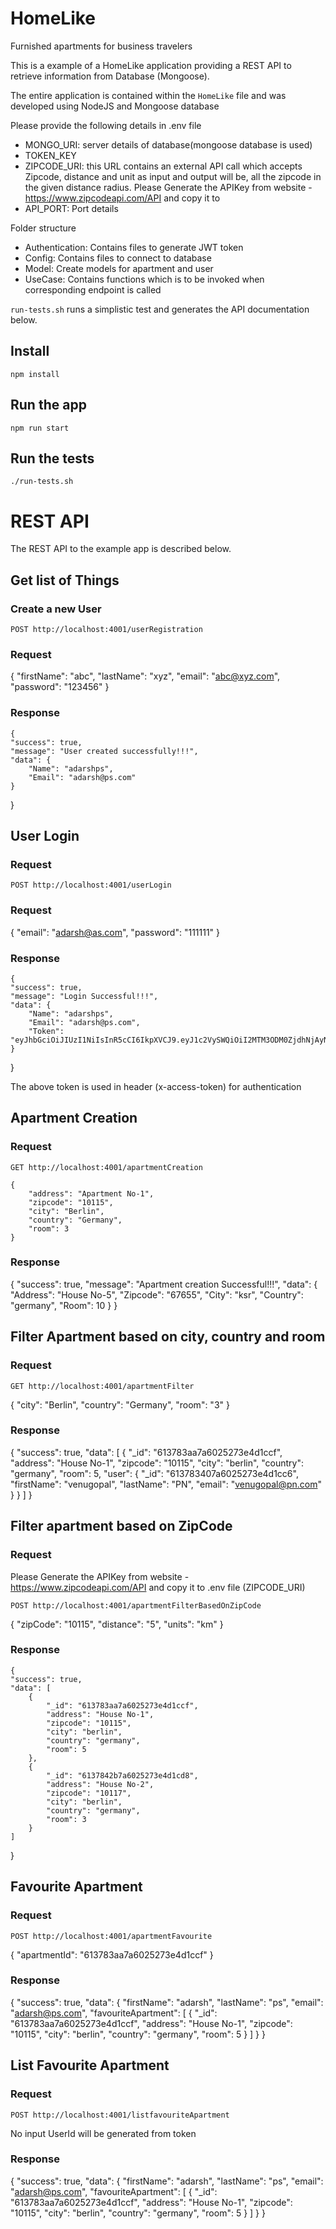 # HomeLike
Furnished apartments for business travelers

This is a example of a HomeLike application providing a REST
API to retrieve information from Database (Mongoose).

The entire application is contained within the `HomeLike` file and was developed using NodeJS and Mongoose database

Please provide the following details in .env file 
- MONGO_URI: server details of database(mongoose database is used)
- TOKEN_KEY
- ZIPCODE_URI: this URL contains an external API call which accepts Zipcode, distance and unit as input and output will be, all the zipcode in the given distance radius. Please Generate the APIKey from website - https://www.zipcodeapi.com/API and copy it to
- API_PORT: Port details

Folder structure
- Authentication: Contains files to generate JWT token
- Config: Contains files to connect to database
- Model: Create models for apartment and user
- UseCase: Contains functions which is to be invoked when corresponding endpoint is called

`run-tests.sh` runs a simplistic test and generates the API
documentation below.

## Install

    npm install

## Run the app

    npm run start

## Run the tests

    ./run-tests.sh

# REST API

The REST API to the example app is described below.

## Get list of Things

### Create a new User

`POST http://localhost:4001/userRegistration`

### Request

   {
    "firstName": "abc",
    "lastName": "xyz",
    "email": "abc@xyz.com", 
    "password": "123456"
    }

### Response

    {
    "success": true,
    "message": "User created successfully!!!",
    "data": {
        "Name": "adarshps",
        "Email": "adarsh@ps.com"
    }
}

## User Login

### Request

`POST http://localhost:4001/userLogin`

### Request

   {
    "email": "adarsh@as.com", 
    "password": "111111"
    }

### Response

    {
    "success": true,
    "message": "Login Successful!!!",
    "data": {
        "Name": "adarshps",
        "Email": "adarsh@ps.com",
        "Token": "eyJhbGciOiJIUzI1NiIsInR5cCI6IkpXVCJ9.eyJ1c2VySWQiOiI2MTM3ODM0ZjdhNjAyNTI3M2U0ZDFjYzkiLCJlbWFpbCI6ImFkYXJzaEBwcy5jb20iLCJpYXQiOjE2MzEwMzA3NDgsImV4cCI6MTYzMTAzNzk0OH0.JkGX1AXTgBpaZ4uKap0DqqWZIIec93Yy3OY9jwTC_vo"
    }
}

The above token is used in header (x-access-token) for authentication 
## Apartment Creation

### Request

`GET http://localhost:4001/apartmentCreation`

    {
        "address": "Apartment No-1",
        "zipcode": "10115",
        "city": "Berlin", 
        "country": "Germany",
        "room": 3
    }
### Response

{
    "success": true,
    "message": "Apartment creation Successful!!!",
    "data": {
        "Address": "House No-5",
        "Zipcode": "67655",
        "City": "ksr",
        "Country": "germany",
        "Room": 10
    }
}
## Filter Apartment based on city, country and room

### Request

`GET http://localhost:4001/apartmentFilter`

{
    "city": "Berlin",
    "country": "Germany",
    "room": "3"
}
### Response

{
    "success": true,
    "data": [
        {
            "_id": "613783aa7a6025273e4d1ccf",
            "address": "House No-1",
            "zipcode": "10115",
            "city": "berlin",
            "country": "germany",
            "room": 5,
            "user": {
                "_id": "613783407a6025273e4d1cc6",
                "firstName": "venugopal",
                "lastName": "PN",
                "email": "venugopal@pn.com"
            }
        }
    ]
}

## Filter apartment based on ZipCode

### Request

Please Generate the APIKey from website - https://www.zipcodeapi.com/API and copy it to .env file (ZIPCODE_URI)

`POST http://localhost:4001/apartmentFilterBasedOnZipCode`

{
    "zipCode": "10115",
    "distance": "5",
    "units": "km"
}
### Response

    {
    "success": true,
    "data": [
        {
            "_id": "613783aa7a6025273e4d1ccf",
            "address": "House No-1",
            "zipcode": "10115",
            "city": "berlin",
            "country": "germany",
            "room": 5
        },
        {
            "_id": "6137842b7a6025273e4d1cd8",
            "address": "House No-2",
            "zipcode": "10117",
            "city": "berlin",
            "country": "germany",
            "room": 3
        }
    ]
}

## Favourite Apartment

### Request

`POST http://localhost:4001/apartmentFavourite`

{
    "apartmentId": "613783aa7a6025273e4d1ccf"
}

### Response

{
    "success": true,
    "data": {
        "firstName": "adarsh",
        "lastName": "ps",
        "email": "adarsh@ps.com",
        "favouriteApartment": [
            {
                "_id": "613783aa7a6025273e4d1ccf",
                "address": "House No-1",
                "zipcode": "10115",
                "city": "berlin",
                "country": "germany",
                "room": 5
            }
        ]
    }
}
## List Favourite Apartment

### Request

`POST http://localhost:4001/listfavouriteApartment`

No input
UserId will be generated from token

### Response
{
    "success": true,
    "data": {
        "firstName": "adarsh",
        "lastName": "ps",
        "email": "adarsh@ps.com",
        "favouriteApartment": [
            {
                "_id": "613783aa7a6025273e4d1ccf",
                "address": "House No-1",
                "zipcode": "10115",
                "city": "berlin",
                "country": "germany",
                "room": 5
            }
        ]
    }
}


